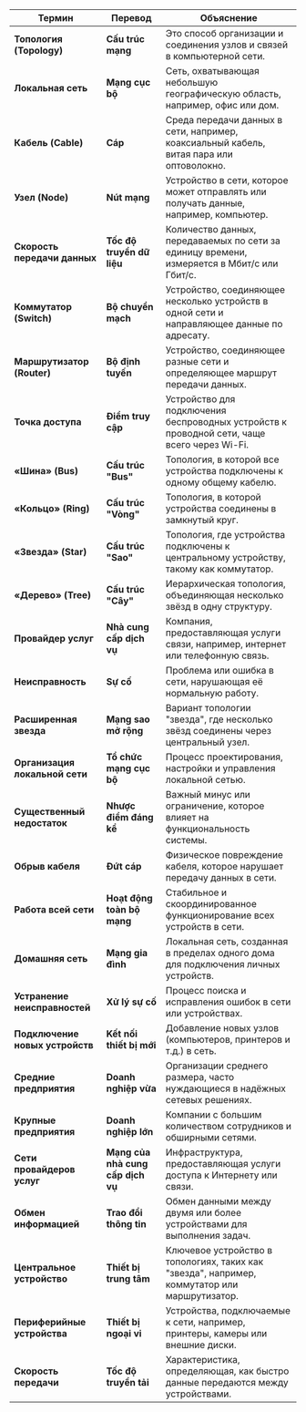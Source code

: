 | Термин                | Перевод       | Объяснение                                                               |
|-----------------------------|-----------------------------------|--------------------------------------------------------------------------------------------|
| **Топология (Topology)**   | **Cấu trúc mạng**                | Это способ организации и соединения узлов и связей в компьютерной сети.                   |
| **Локальная сеть**          | **Mạng cục bộ**                  | Сеть, охватывающая небольшую географическую область, например, офис или дом.              |
| **Кабель (Cable)**          | **Cáp**                         | Среда передачи данных в сети, например, коаксиальный кабель, витая пара или оптоволокно.  |
| **Узел (Node)**             | **Nút mạng**                    | Устройство в сети, которое может отправлять или получать данные, например, компьютер.     |
| **Скорость передачи данных**| **Tốc độ truyền dữ liệu**        | Количество данных, передаваемых по сети за единицу времени, измеряется в Мбит/с или Гбит/с.|
| **Коммутатор (Switch)**     | **Bộ chuyển mạch**              | Устройство, соединяющее несколько устройств в одной сети и направляющее данные по адресату.|
| **Маршрутизатор (Router)**  | **Bộ định tuyến**               | Устройство, соединяющее разные сети и определяющее маршрут передачи данных.               |
| **Точка доступа**           | **Điểm truy cập**               | Устройство для подключения беспроводных устройств к проводной сети, чаще всего через Wi-Fi.|
| **«Шина» (Bus)**            | **Cấu trúc "Bus"**              | Топология, в которой все устройства подключены к одному общему кабелю.                   |
| **«Кольцо» (Ring)**         | **Cấu trúc "Vòng"**             | Топология, в которой устройства соединены в замкнутый круг.                              |
| **«Звезда» (Star)**         | **Cấu trúc "Sao"**              | Топология, где устройства подключены к центральному устройству, такому как коммутатор.   |
| **«Дерево» (Tree)**         | **Cấu trúc "Cây"**              | Иерархическая топология, объединяющая несколько звёзд в одну структуру.                   |
| **Провайдер услуг**          | **Nhà cung cấp dịch vụ**        | Компания, предоставляющая услуги связи, например, интернет или телефонную связь.         |
| **Неисправность**           | **Sự cố**                       | Проблема или ошибка в сети, нарушающая её нормальную работу.                              |
| **Расширенная звезда**       | **Mạng sao mở rộng**            | Вариант топологии "звезда", где несколько звёзд соединены через центральный узел.         |
| **Организация локальной сети** | **Tổ chức mạng cục bộ**          | Процесс проектирования, настройки и управления локальной сетью.                           |
| **Существенный недостаток**    | **Nhược điểm đáng kể**           | Важный минус или ограничение, которое влияет на функциональность системы.                 |
| **Обрыв кабеля**               | **Đứt cáp**                     | Физическое повреждение кабеля, которое нарушает передачу данных в сети.                   |
| **Работа всей сети**           | **Hoạt động toàn bộ mạng**       | Стабильное и скоординированное функционирование всех устройств в сети.                    |
| **Домашняя сеть**              | **Mạng gia đình**               | Локальная сеть, созданная в пределах одного дома для подключения личных устройств.        |
| **Устранение неисправностей**  | **Xử lý sự cố**                 | Процесс поиска и исправления ошибок в сети или устройствах.                               |
| **Подключение новых устройств**| **Kết nối thiết bị mới**         | Добавление новых узлов (компьютеров, принтеров и т.д.) в сеть.                            |
| **Средние предприятия**        | **Doanh nghiệp vừa**             | Организации среднего размера, часто нуждающиеся в надёжных сетевых решениях.              |
| **Крупные предприятия**        | **Doanh nghiệp lớn**             | Компании с большим количеством сотрудников и обширными сетями.                            |
| **Сети провайдеров услуг**     | **Mạng của nhà cung cấp dịch vụ**| Инфраструктура, предоставляющая услуги доступа к Интернету или связи.                    |
| **Обмен информацией**          | **Trao đổi thông tin**           | Обмен данными между двумя или более устройствами для выполнения задач.                    |
| **Центральное устройство**     | **Thiết bị trung tâm**           | Ключевое устройство в топологиях, таких как "звезда", например, коммутатор или маршрутизатор.|
| **Периферийные устройства**    | **Thiết bị ngoại vi**            | Устройства, подключаемые к сети, например, принтеры, камеры или внешние диски.            |
| **Скорость передачи**          | **Tốc độ truyền tải**            | Характеристика, определяющая, как быстро данные передаются между устройствами.            |


